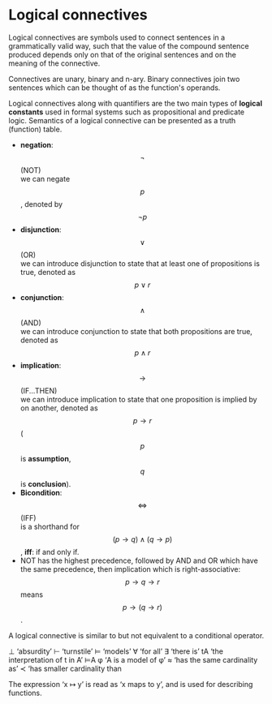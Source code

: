 # Logical connectives

Logical connectives are symbols used to connect sentences in a grammatically valid way, such that the value of the compound sentence produced depends only on that of the original sentences and on the meaning of the connective.

Connectives are unary, binary and n-ary. Binary connectives join two sentences which can be thought of as the function's operands.

Logical connectives along with quantifiers are the two main types of __logical constants__ used in formal systems such as propositional and predicate logic. Semantics of a logical connective can be presented as a truth (function) table.

- __negation__: $$\neg$$ (NOT)    
we can negate $$p$$, denoted by $$\neg p$$
- __disjunction__: $$\lor$$ (OR)    
we can introduce disjunction to state that at least one of propositions is true, denoted as $$p \lor r$$
- __conjunction__: $$\land$$ (AND)    
we can introduce conjunction to state that both propositions are true, denoted as $$p \land r$$
- __implication__: $$\to$$ (IF...THEN)   
we can introduce implication to state that one proposition is implied by on another, denoted as $$p \to r$$ ($$p$$ is __assumption__, $$q$$ is __conclusion__).
- __Bicondition__: $$\iff$$ (IFF)    
is a shorthand for $$(p\to q) \land (q\to p)$$, **iff**: if and only if.
- NOT has the highest precedence, followed by AND and OR which have the same precedence, then implication which is right-associative: $$p \to q \to r$$ means $$p \to (q \to r)$$.

A logical connective is similar to but not equivalent to a conditional operator.


⊥ ‘absurdity’
⊢ ‘turnstile’
⊨ ‘models’
∀ ‘for all’
∃ ‘there is’
tA ‘the interpretation of t in A’
⊨A φ ‘A is a model of φ’
≈ ‘has the same cardinality as’
≺ ‘has smaller cardinality than

The expression ‘x ↦ y’ is read as ‘x maps to y’, and is used for describing
functions.

